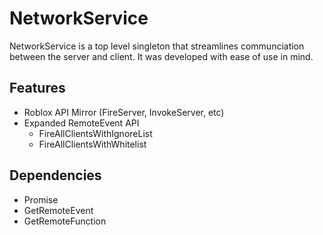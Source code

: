 # NetworkService

NetworkService is a top level singleton that streamlines communciation between the server and client.  It was developed with ease of use in mind.

## Features

* Roblox API Mirror (FireServer, InvokeServer, etc)
* Expanded RemoteEvent API
	* FireAllClientsWithIgnoreList
	* FireAllClientsWithWhitelist

## Dependencies

* Promise
* GetRemoteEvent
* GetRemoteFunction